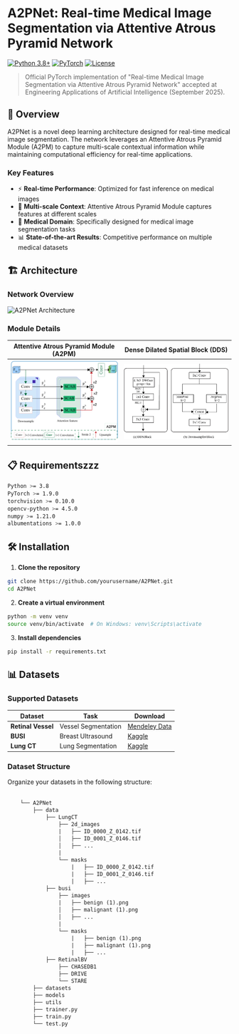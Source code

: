 # A2PNet: Real-time Medical Image Segmentation via Attentive Atrous Pyramid Network

[![Python 3.8+](https://img.shields.io/badge/python-3.8+-blue.svg)](https://www.python.org/downloads/)
[![PyTorch](https://img.shields.io/badge/PyTorch-1.9+-ee4c2c.svg)](https://pytorch.org/)
[![License](https://img.shields.io/badge/license-MIT-green.svg)](LICENSE)

> Official PyTorch implementation of "Real-time Medical Image Segmentation via Attentive Atrous Pyramid Network" accepted at Engineering Applications of Artificial Intelligence (September 2025).

## 🚀 Overview

A2PNet is a novel deep learning architecture designed for real-time medical image segmentation. The network leverages an Attentive Atrous Pyramid Module (A2PM) to capture multi-scale contextual information while maintaining computational efficiency for real-time applications.

### Key Features

- ⚡ **Real-time Performance**: Optimized for fast inference on medical images
- 🎯 **Multi-scale Context**: Attentive Atrous Pyramid Module captures features at different scales
- 🏥 **Medical Domain**: Specifically designed for medical image segmentation tasks
- 📊 **State-of-the-art Results**: Competitive performance on multiple medical datasets

## 🏗️ Architecture

### Network Overview
![A2PNet Architecture](assets/A2PNet.jpg)

### Module Details

| Attentive Atrous Pyramid Module (A2PM) | Dense Dilated Spatial Block (DDS) |
| :------------------------------------: | :-------------------------------: |
| <img src="assets/A2PM.jpg" width="350"> | <img src="assets/DDSBlocK.jpg" width="350"> |
## 📋 Requirementszzz

```bash
Python >= 3.8
PyTorch >= 1.9.0
torchvision >= 0.10.0
opencv-python >= 4.5.0
numpy >= 1.21.0
albumentations >= 1.0.0
```

## 🛠️ Installation

1. **Clone the repository**
```bash
git clone https://github.com/yourusername/A2PNet.git
cd A2PNet
```

2. **Create a virtual environment**
```bash
python -m venv venv
source venv/bin/activate  # On Windows: venv\Scripts\activate
```

3. **Install dependencies**
```bash
pip install -r requirements.txt
```

## 📊 Datasets

### Supported Datasets

| Dataset | Task | Download |
|---------|------|----------|
| **Retinal Vessel** | Vessel Segmentation | [Mendeley Data](https://data.mendeley.com/datasets/frv89hjgrr/1) |
| **BUSI** | Breast Ultrasound | [Kaggle](https://www.kaggle.com/datasets/aryashah2k/breast-ultrasound-images-dataset) |
| **Lung CT** | Lung Segmentation |  [Kaggle](https://www.kaggle.com/datasets/piyushsamant11/pidata-new-names) |

### Dataset Structure

Organize your datasets in the following structure:

```

    └── A2PNet
        ├── data
            ├── LungCT
                ├── 2d_images
                |   ├── ID_0000_Z_0142.tif
                │   ├── ID_0001_Z_0146.tif
                │   ├── ...
                |
                └── masks
                    |   ├── ID_0000_Z_0142.tif
                    |   ├── ID_0001_Z_0146.tif
                    |   ├── ...
            ├── busi
                ├── images
                |   ├── benign (1).png
                │   ├── malignant (1).png
                │   ├── ...
                |
                └── masks
                    |   ├── benign (1).png
                    |   ├── malignant (1).png
                    |   ├── ...
            ├── RetinalBV
                ├── CHASEDB1
                ├── DRIVE
                └── STARE
        ├── datasets
        ├── models
        ├── utils
        ├── trainer.py
        ├── train.py
        └── test.py